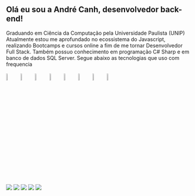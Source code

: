 ## Olá eu sou a André Canh, desenvolvedor back-end!

Graduando em Ciência da Computação pela Universidade Paulista (UNIP)
Atualmente estou me aprofundado no ecossistema do Javascript, realizando Bootcamps e cursos online a fim de me tornar Desenvolvedor Full Stack. Também possuo conhecimento em programação C# Sharp e em banco de dados SQL Server.
Segue abaixo as tecnologias que uso com frequencia</br>
<br>
<code><img width="7%" src="https://www.vectorlogo.zone/logos/javascript/javascript-ar21.svg"></code>
<code><img width="7%" src="https://www.vectorlogo.zone/logos/nodejs/nodejs-horizontal.svg"></code>
<code><img width="7%" src="https://www.vectorlogo.zone/logos/reactjs/reactjs-ar21.svg"></code>
<code><img width="7%" src="https://www.vectorlogo.zone/logos/w3_html5/w3_html5-ar21.svg"></code>
<code><img width="7%" src="https://www.vectorlogo.zone/logos/w3_css/w3_css-ar21.svg"></code>
<code><img width="7%" src="https://www.vectorlogo.zone/logos/python/python-ar21.svg"></code>
<code><img width="7%" src="https://www.vectorlogo.zone/logos/git-scm/git-scm-ar21.svg"></code>
<code><img width="7%" src="https://www.vectorlogo.zone/logos/github/github-ar21.svg"></code>
<br> 
##
 
<div>
  <a href="https://www.linkedin.com/in/andre-canh/" target="_blank"><img src="https://img.shields.io/badge/LinkedIn-0077B5?style=for-the-badge&logo=linkedin&logoColor=white" target="_blank"></a>
  <a href="https://www.instagram.com/andrecanh/" target="_blank"><img src="https://img.shields.io/badge/Instagram-E4405F?style=for-the-badge&logo=instagram&logoColor=white" target="_blank"></a>
 <a href="https://www.facebook.com/andrecanh97/" target="_blank"><img src="https://img.shields.io/badge/Facebook-1877F2?style=for-the-badge&logo=facebook&logoColor=white" target="_blank"></a>
 <a href="https://www.youtube.com/c/backendbr" target="_blank"><img src="https://img.shields.io/badge/YouTube-FF0000?style=for-the-badge&logo=youtube&logoColor=white" target="_blank"></a>
  <a href = "mailto:luis.andre341@outlook.com"><img src="https://img.shields.io/badge/Microsoft_Outlook-0078D4?style=for-the-badge&logo=microsoft-outlook&logoColor=white"></a>
</div>
